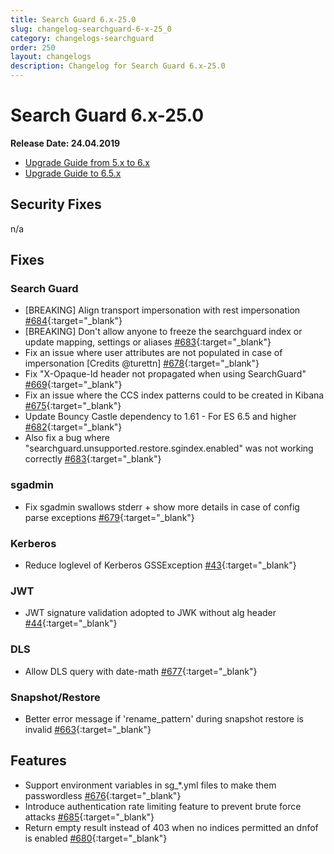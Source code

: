 ```yaml
---
title: Search Guard 6.x-25.0
slug: changelog-searchguard-6-x-25_0
category: changelogs-searchguard
order: 250
layout: changelogs
description: Changelog for Search Guard 6.x-25.0
---
```


<!---
Copryight 2019 floragunn GmbH
-->

# Search Guard 6.x-25.0

**Release Date: 24.04.2019**

* [Upgrade Guide from 5.x to 6.x](upgrading-5-6)
* [Upgrade Guide to 6.5.x](upgrading-560)

## Security Fixes 

n/a
  
## Fixes 

### Search Guard

* [BREAKING] Align transport impersonation with rest impersonation [#684](https://github.com/floragunncom/search-guard/issues/684){:target="_blank"}
* [BREAKING] Don't allow anyone to freeze the searchguard index or update mapping, settings or aliases [#683](https://github.com/floragunncom/search-guard/issues/683){:target="_blank"}
* Fix an issue where user attributes are not populated in case of impersonation [Credits @turettn] [#678](https://github.com/floragunncom/search-guard/issues/678){:target="_blank"}  
* Fix "X-Opaque-Id header not propagated when using SearchGuard" [#669](https://github.com/floragunncom/search-guard/issues/669){:target="_blank"}
* Fix an issue where the CCS index patterns could to be created in Kibana [#675](https://github.com/floragunncom/search-guard/issues/675){:target="_blank"}
* Update Bouncy Castle dependency to 1.61 - For ES 6.5 and higher [#682](https://github.com/floragunncom/search-guard/issues/682){:target="_blank"}
* Also fix a bug where "searchguard.unsupported.restore.sgindex.enabled" was not working correctly [#683](https://github.com/floragunncom/search-guard/issues/683){:target="_blank"}

### sgadmin

* Fix sgadmin swallows stderr + show more details in case of config parse exceptions [#679](https://github.com/floragunncom/search-guard/issues/679){:target="_blank"}
  
### Kerberos

* Reduce loglevel of Kerberos GSSException [#43](https://github.com/floragunncom/search-guard-enterprise-modules/issues/43){:target="_blank"}

### JWT

* JWT signature validation adopted to JWK without alg header [#44](https://github.com/floragunncom/search-guard-enterprise-modules/issues/44){:target="_blank"}

### DLS

* Allow DLS query with date-math [#677](https://github.com/floragunncom/search-guard/issues/677){:target="_blank"}

### Snapshot/Restore 

* Better error message if 'rename_pattern' during snapshot restore is invalid [#663](https://github.com/floragunncom/search-guard/issues/663){:target="_blank"}

## Features

* Support environment variables in sg_*.yml files to make them passwordless [#676](https://github.com/floragunncom/search-guard/issues/676){:target="_blank"}
* Introduce authentication rate limiting feature to prevent brute force attacks [#685](https://github.com/floragunncom/search-guard/issues/685){:target="_blank"}
* Return empty result instead of 403 when no indices permitted an dnfof is enabled [#680](https://github.com/floragunncom/search-guard/issues/680){:target="_blank"}

